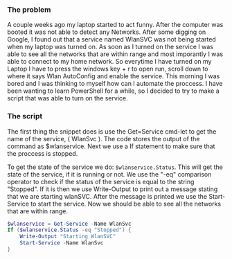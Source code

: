 ### The problem 

A couple weeks ago my laptop started to act funny. After the computer was booted it was not able to detect any Networks. After some digging on Google, I found out that a service named WlanSVC was not being started when my laptop was turned on. As soon as I turned on the service I was able to see all the networks that are within range and most imporantly I was able to connect to my home network. So everytime I have turned on my Laptop I have to press the windows key + r to open run, scroll down to where it says Wlan AutoConfig and enable the service. This morning I was bored and I was thinking to myself how can I automate the proccess. I have been wanting to learn PowerShell for a while, so I decided to try to make a script that was able to turn on the service. 

### The script
The first thing the snippet does is use the Get=Service cmd-let to get the name of the service,  ( WlanSvc ). The code stores the output of the command as $wlanservice. Next we use a If statement to make sure that the proccess is stopped. 

To get the state of the service we do: `$wlanservice.Status`. This will get the state of the service, if it is running or not. We use the "-eq" comparison operator to check if the status of the service is equal to the string "Stopped". If it is then we use Write-Output to print out a message stating that we are starting wlanSVC. After the message is printed we use the Start-Service to start the service.  Now we should be able to see all the networks that are within range. 


```powershell
$wlanservice = Get-Service -Name WlanSvc
If ($wlanservice.Status -eq "Stopped") {
    Write-Output "Starting WlanSVC"
    Start-Service -Name WlanSvc
}
```

